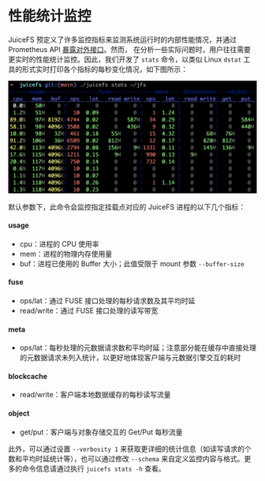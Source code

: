 # 性能统计监控

JuiceFS 预定义了许多监控指标来监测系统运行时的内部性能情况，并通过 Prometheus API [暴露对外接口](./p8s_metrics.md)。然而， 在分析一些实际问题时，用户往往需要更实时的性能统计监控。因此，我们开发了 `stats` 命令，以类似 Linux `dstat` 工具的形式实时打印各个指标的每秒变化情况，如下图所示：

![stats_watcher](../images/juicefs_stats_watcher.png)

默认参数下，此命令会监控指定挂载点对应的 JuiceFS 进程的以下几个指标：

#### usage

- cpu：进程的 CPU 使用率
- mem：进程的物理内存使用量
- buf：进程已使用的 Buffer 大小；此值受限于 mount 参数 `--buffer-size`

#### fuse

- ops/lat：通过 FUSE 接口处理的每秒请求数及其平均时延
- read/write：通过 FUSE 接口处理的读写带宽

#### meta

- ops/lat：每秒处理的元数据请求数和平均时延；注意部分能在缓存中直接处理的元数据请求未列入统计，以更好地体现客户端与元数据引擎交互的耗时

#### blockcache

- read/write：客户端本地数据缓存的每秒读写流量

#### object

- get/put：客户端与对象存储交互的 Get/Put 每秒流量

此外，可以通过设置 `--verbosity 1` 来获取更详细的统计信息（如读写请求的个数和平均时延统计等），也可以通过修改 `--schema` 来自定义监控内容与格式。更多的命令信息请通过执行 `juicefs stats -h` 查看。
